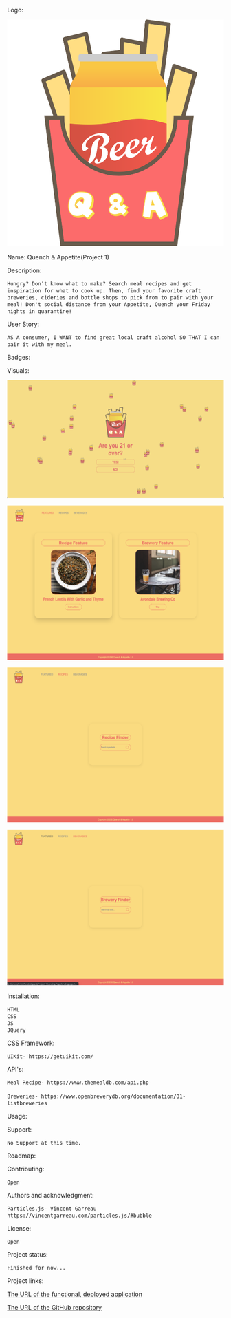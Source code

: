Logo:

![Quench & Appetite](/Assets/PROJECT1LOGO.png)

Name: Quench & Appetite(Project 1)

Description:

    Hungry? Don’t know what to make? Search meal recipes and get inspiration for what to cook up. Then, find your favorite craft breweries, cideries and bottle shops to pick from to pair with your meal! Don't social distance from your Appetite, Quench your Friday nights in quarantine!

User Story:

    AS A consumer, I WANT to find great local craft alcohol SO THAT I can pair it with my meal.

Badges:

Visuals:

![Age Gate](/Assets/screenshot1.png)

![Landing Page](/Assets/Landingpage.png)

![Recipe Page](/Assets/Recipes.png)

![Beverages Page](/Assets/Beverages.png)

Installation:

    HTML
    CSS
    JS
    JQuery

CSS Framework:

    UIKit- https://getuikit.com/

API's:

    Meal Recipe- https://www.themealdb.com/api.php

    Breweries- https://www.openbrewerydb.org/documentation/01-listbreweries

Usage:


Support:

    No Support at this time.

Roadmap:


Contributing:

    Open

Authors and acknowledgment:

    Particles.js- Vincent Garreau https://vincentgarreau.com/particles.js/#bubble

License:

    Open

Project status:

    Finished for now...

Project links:

[The URL of the functional, deployed application](https://kabildgaard.github.io/Project-1/)

[The URL of the GitHub repository](https://github.com/KABILDGAARD/Project-1)
